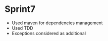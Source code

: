 # Sprint7

- Used maven for dependencies management
- Used TDD
- Exceptions considered as additional
